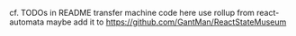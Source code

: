 cf. TODOs in README
transfer machine code here
use rollup from react-automata
maybe add it to https://github.com/GantMan/ReactStateMuseum
